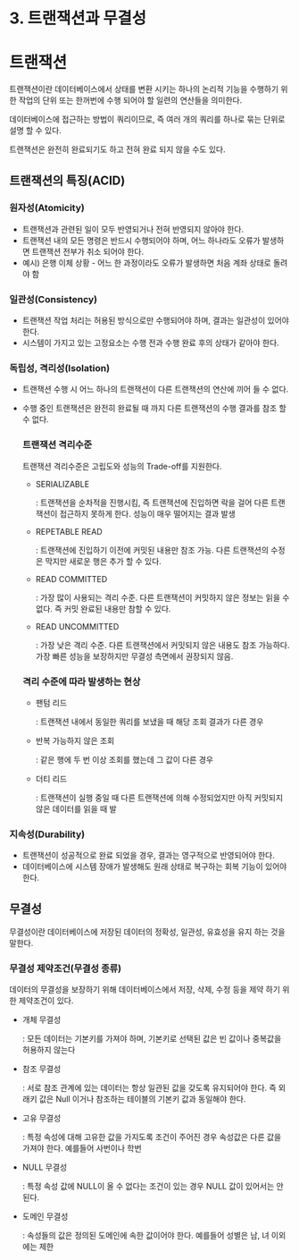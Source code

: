 # 3. 트랜잭션과 무결성

# 트랜잭션

 트랜잭션이란 데이터베이스에서 상태를 변환 시키는 하나의 논리적 기능을 수행하기 위한 작업의 단위 또는 한꺼번에 수행 되어야 할 일련의 연산들을 의미한다.

 데이터베이스에 접근하는 방법이 쿼리이므로, 즉 여러 개의 쿼리를 하나로 묶는 단위로 설명 할 수 있다.

트랜잭션은 완전히 완료되기도 하고 전혀 완료 되지 않을 수도 있다.

## 트랜잭션의 특징(ACID)

### 원자성(Atomicity)

- 트랜잭션과 관련된 일이 모두 반영되거나 전혀 반영되지 않아야 한다.
- 트랜잭션 내의 모든 명령은 반드시 수행되어야 하며, 어느 하나라도 오류가 발생하면 트랜잭션 전부가 취소 되어야 한다.
- 예시) 은행 이체 상황 - 어느 한 과정이라도 오류가 발생하면 처음 계좌 상태로 돌려야 함

### 일관성(Consistency)

- 트랜잭션 작업 처리는 허용된 방식으로만 수행되어야 하며, 결과는 일관성이 있어야 한다.
- 시스템이 가지고 있는 고정요소는 수행 전과 수행 완료 후의 상태가 같아야 한다.

### 독립성, 격리성(Isolation)

- 트랜잭션 수행 시 어느 하나의 트랜잭션이 다른 트랜잭션의 연산에 끼어 들 수 없다.
- 수행 중인 트랜잭션은 완전히 완료될 때 까지 다른 트랜잭션의 수행 결과를 참조 할 수 없다.
    
    ### 트랜잭션 격리수준
    
     트랜잭션 격리수준은 고립도와 성능의 Trade-off를 지원한다.
    
    - SERIALIZABLE
        
        : 트랜잭션을 순차적을 진행시킴, 즉 트랜잭션에 진입하면 락을 걸어 다른 트랜잭션이 접근하지 못하게 한다. 성능이 매우 떨어지는 결과 발생
        
    - REPETABLE READ
        
        : 트랜잭션에 진입하기 이전에 커밋된 내용만 참조 가능. 다른 트랜잭션의 수정은 막지만 새로운 행은 추가 할 수 있다. 
        
    - READ COMMITTED
        
        : 가장 많이 사용되는 격리 수준. 다른 트랜잭션이 커밋하지 않은 정보는 읽을 수 없다. 즉 커밋 완료된 내용만 참할 수 있다.
        
    - READ UNCOMMITTED
        
        : 가장 낮은 격리 수준. 다른 트랜잭션에서 커밋되지 않은 내용도 참조 가능하다.  가장 빠른 성능을 보장하지만 무결성 측면에서 권장되지 않음.
        
    
    ### 격리 수준에 따라 발생하는 현상
    
    - 팬텀 리드
        
        : 트랜잭션 내에서 동일한 쿼리를 보냈을 때 해당 조회 결과가 다른 경우
        
    - 반복 가능하지 않은 조회
        
        : 같은 행에 두 번 이상 조회를 했는데 그 값이 다른 경우
        
    - 더티 리드
        
        : 트랜잭션이 실행 중일 때 다른 트랜잭션에 의해 수정되었지만 아직 커밋되지 않은 데이터를 읽을 때 발
        

### 지속성(Durability)

- 트랜잭션이 성공적으로 완료 되었을 경우, 결과는 영구적으로 반영되어야 한다.
- 데이터베이스에 시스템 장애가 발생해도 원래 상태로 복구하는 회복 기능이 있어야 한다.

## 무결성

무결성이란 데이터베이스에 저장된 데이터의 정확성, 일관성, 유효성을 유지 하는 것을 말한다. 

### 무결성 제약조건(무결성 종류)

 데이터의 무결성을 보장하기 위해 데이터베이스에서 저장, 삭제, 수정 등을 제약 하기 위한 제약조건이 있다.

- 개체 무결성
    
    : 모든 데이터는 기본키를 가져야 하며, 기본키로 선택된 값은 빈 값이나 중복값을 허용하지 않는다
    
- 참조 무결성
    
    :  서로 참조 관계에 있는 데이터는 항상 일관된 값을 갖도록 유지되어야 한다. 즉 외래키 값은 Null 이거나 참조하는 테이블의 기본키 값과 동일해야 한다.
    

- 고유 무결성
    
    : 특정 속성에 대해 고유한 값을 가지도록 조건이 주어진 경우 속성값은 다른 값을 가져야 한다. 예를들어 사번이나 학번
    

- NULL 무결성
    
    : 특정 속성 값에 NULL이 올 수 없다는 조건이 있는 경우 NULL 값이 있어서는 안된다.
    

- 도메인 무결성
    
    :  속성들의 값은 정의된 도메인에 속한 값이어야 한다. 예를들어 성별은 남, 녀 이외에는 제한